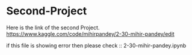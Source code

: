 # Second-Project
Here is the link of the second Project.
https://www.kaggle.com/code/mihirpandey/2-30-mihir-pandey/edit 

if this file is showing error then please check :: 2-30-mihir-pandey.ipynb
